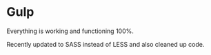 # Gulp
<p>Everything is working and functioning 100%.</p>
<p>Recently updated to SASS instead of LESS and also cleaned up code.</p>
